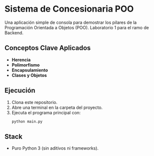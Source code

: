 # Sistema de Concesionaria POO

Una aplicación simple de consola para demostrar los pilares de la Programación Orientada a Objetos (POO). Laboratorio 1 para el ramo de Backend.

## Conceptos Clave Aplicados 

*   **Herencia** 
*   **Polimorfismo** 
*   **Encapsulamiento** 
*   **Clases y Objetos** 

## Ejecución 

1.  Clona este repositorio.
2.  Abre una terminal en la carpeta del proyecto.
3.  Ejecuta el programa principal con:
    ```bash
    python main.py
    ```

## Stack 

*   Puro Python 3  (sin aditivos ni frameworks).
